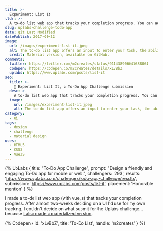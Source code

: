 ```yaml
---
title: >-
  Experiment: List It
tldr: >-
  A to-do list web app that tracks your completion progress. You can add, check off, and delete tasks.
slug: uplabs-challenge-todo-app
date: git Last Modified
datePublish: 2017-09-22
image:
  url: /images/experiment-list-it.jpeg
  alt: The to-do list app offers an input to enter your task, the ability to visually cross off a task which changes the progress percentage, and the option to delete a task from the list.
  credit: Material version, available on GitHub.
comments:
  twitter: https://twitter.com/m2creates/status/911438906041688064
  codepen: https://codepen.io/m2creates/details/xLvBbZ
  uplabs: https://www.uplabs.com/posts/list-it
seo:
  title: >-
    📝 Experiment: List It, a To-Do App Challenge submission
  desc: >-
    A to-do list web app that tracks your completion progress. You can add, check off, and delete tasks.
  image:
    url: /images/experiment-list-it.jpeg
    alt: The to-do list app offers an input to enter your task, the ability to visually cross off a task which changes the progress percentage, and the option to delete a task from the list.
category:
  - ui
tags:
  - design
  - challenge
  - material design
uses:
  - HTML5
  - CSS3
  - VueJS
---
```


{% UpLabs { title: "To-Do App Challenge", prompt: "Design a friendly and engaging To-Do app for mobile or web.", challengers: '293', results: 'https://www.uplabs.com/challenges/todo-app-challenge/results', submission: 'https://www.uplabs.com/posts/list-it', placement: 'Honorable mention' } %}

I made a to-do list web app (with vue.js) that tracks your completion progress. After almost two-weeks deciding on a UI I'd use for my own tracking, I couldn't decide on what submit for the Uplabs challenge... because [I also made a materialized version](https://m2creates.github.io/experiments/listit).

{% Codepen { id: 'xLvBbZ', title: 'To-Do List', handle: 'm2creates' } %}
